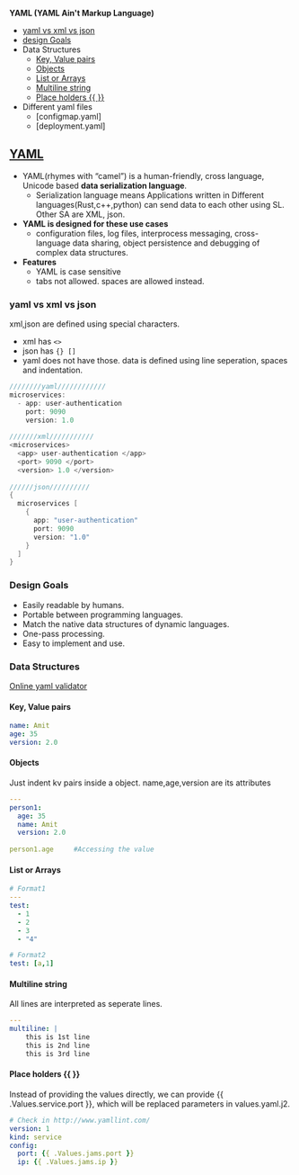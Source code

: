 **YAML (YAML Ain't Markup Language)**
- [yaml vs xml vs json](#vs)
- [design Goals](#d)
- Data Structures
  - [Key, Value pairs](#kv)
  - [Objects](#o)
  - [List or Arrays](#l)
  - [Multiline string](#ml)
  - [Place holders {{ }}](#ph)
- Different yaml files
  - [configmap.yaml]
  - [deployment.yaml]

## [YAML](https://yaml.org/spec/)
- YAML(rhymes with “camel”) is a human-friendly, cross language, Unicode based **data serialization language**.
  - Serialization language means Applications written in Different languages(Rust,c++,python) can send data to each other using SL. Other SA are XML, json.
- **YAML is designed for these use cases**
  - configuration files, log files, interprocess messaging, cross-language data sharing, object persistence and debugging of complex data structures.
- **Features**
  - YAML is case sensitive
  - tabs not allowed. spaces are allowed instead.

<a name=vs></a>
### yaml vs xml vs json
xml,json are defined using special characters. 
  - xml has `<>`
  - json has `{} []`
  - yaml does not have those. data is defined using line seperation, spaces and indentation.
```c
////////yaml////////////
microservices:
  - app: user-authentication
    port: 9090
    version: 1.0
    
///////xml///////////
<microservices>
  <app> user-authentication </app>
  <port> 9090 </port>
  <version> 1.0 </version>
  
//////json//////////
{
  microservices [
    {
      app: "user-authentication"
      port: 9090
      version: "1.0"
    }
  ]
}
```

<a name=d></a>
### Design Goals
- Easily readable by humans.
- Portable between programming languages.
- Match the native data structures of dynamic languages.
- One-pass processing.
- Easy to implement and use.

<a name=ds></a>
### Data Structures
[Online yaml validator](http://www.yamllint.com/)
<a name=kv></a>
#### Key, Value pairs
```yml
name: Amit
age: 35
version: 2.0
```
<a name=o></a>
#### Objects
Just indent kv pairs inside a object. name,age,version are its attributes
```yml
--- 
person1: 
  age: 35
  name: Amit
  version: 2.0
  
person1.age     #Accessing the value
```
<a name=l></a>
#### List or Arrays
```yml
# Format1
---
test: 
  - 1
  - 2
  - 3
  - "4"

# Format2
test: [a,1]
```
<a name=ml></a>
#### Multiline string
All lines are interpreted as seperate lines.
```yml
--- 
multiline: |
    this is 1st line
    this is 2nd line
    this is 3rd line
```
<a name=ph></a>
#### Place holders {{ }}
Instead of providing the values directly, we can provide {{ .Values.service.port }}, which will be replaced parameters in values.yaml.j2.
```yml
# Check in http://www.yamllint.com/
version: 1
kind: service
config:
  port: {{ .Values.jams.port }}
  ip: {{ .Values.jams.ip }}
```
